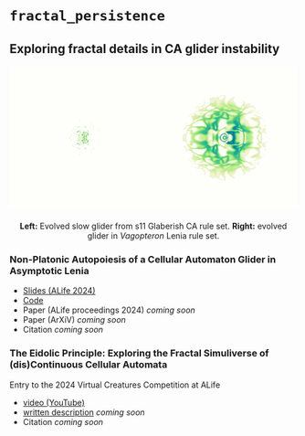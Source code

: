 # `fractal_persistence`
## Exploring fractal details in CA glider instability


<p align="center">
<img src="https://raw.githubusercontent.com/riveSunder/yuca_docs/master/assets/s11_slow_glider_vagopteron_glider.gif">
  <br><br><strong>Left:</strong> Evolved slow glider from s11 Glaberish CA rule set. <strong>Right:</strong> evolved glider in <em>Vagopteron</em> Lenia rule set. 
</p>

### Non-Platonic Autopoiesis of a Cellular Automaton Glider in Asymptotic Lenia
* [Slides (ALife 2024)](https://rivesunder.github.io/fractal_persistence/al24_slide_000)
* [Code](https://github.com/rivesunder/fractal_persistence)
* Paper (ALife proceedings 2024) _coming soon_
* Paper (ArXiV) _coming soon_
* Citation _coming soon_

### The Eidolic Principle: Exploring the Fractal Simuliverse of (dis)Continuous Cellular Automata
Entry to the 2024 Virtual Creatures Competition at ALife
* [video (YouTube)](https://www.youtube.com/watch?v=pH1x-6FzmTo)
* [written description]() _coming soon_
* Citation _coming soon_
